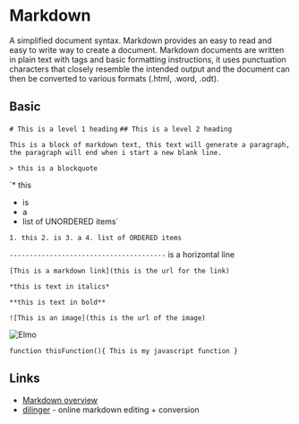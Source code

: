 # Markdown
A simplified document syntax. Markdown provides an easy to read and easy to write way to create a document. Markdown documents are written in plain text with tags and basic formatting instructions, it uses punctuation characters that closely resemble the intended output and the document can then be converted to various formats (.html, .word, .odt).

## Basic

`# This is a level 1 heading`
`## This is a level 2 heading`

`This is a block of markdown text, this text will generate a paragraph, the paragraph will end when i start a new blank line.`

`> this is a blockquote`

`* this
* is
* a
* list of UNORDERED items`

`1. this
2. is
3. a
4. list of ORDERED items`

`---------------------------------------` is a horizontal line

`[This is a markdown link](this is the url for the link)`

`*this is text in italics*`

`**this is text in bold**`

`![This is an image](this is the url of the image)`

![Elmo](http://i.giphy.com/iPTTjEt19igne.gif)

`function thisFunction(){
  This is my javascript function
}
`
## Links
* [Markdown overview](http://daringfireball.net/projects/markdown/syntax)
* [dilinger](http://dillinger.io) - online markdown editing + conversion
